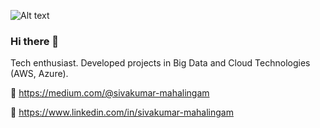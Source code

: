 ![Alt text]([https://media-exp1.licdn.com/dms/image/C5616AQFoIW0J_0kzXw/profile-displaybackgroundimage-shrink_200_800/0/1630931488966?e=1636588800&v=beta&t=uj3wPSRK05ARVuXbSO496_v6W9cHlS__dOxNTCgvMnw](https://raw.githubusercontent.com/sivakumar-mahalingam/sivakumar-mahalingam/main/images/1697689678928.jpeg))

### Hi there 👋

Tech enthusiast. Developed projects in Big Data and Cloud Technologies (AWS, Azure). 

🔗 https://medium.com/@sivakumar-mahalingam

🔗 https://www.linkedin.com/in/sivakumar-mahalingam

<!--
**sivakumar-mahalingam/sivakumar-mahalingam** is a ✨ _special_ ✨ repository because its `README.md` (this file) appears on your GitHub profile.

Here are some ideas to get you started:

- 🔭 I’m currently working on ...
- 🌱 I’m currently learning ...
- 👯 I’m looking to collaborate on ...
- 🤔 I’m looking for help with ...
- 💬 Ask me about ...
- 📫 How to reach me: ...
- 😄 Pronouns: ...
- ⚡ Fun fact: ...
-->
